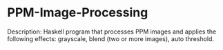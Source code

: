 # PPM-Image-Processing

Description: Haskell program that processes PPM images and applies the following effects: grayscale, blend (two or more images), auto threshold.
